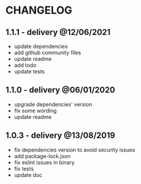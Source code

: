 # CHANGELOG

## 1.1.1 - delivery @12/06/2021

- update dependencies
- add github community files
- update readme
- add todo
- update tests

## 1.1.0 - delivery @06/01/2020

- upgrade dependencies' version
- fix some wording
- update readme

## 1.0.3 - delivery @13/08/2019

- fix dependencies version to avoid security issues
- add package-lock.json
- fix eslint issues in binary
- fix tests
- update doc
